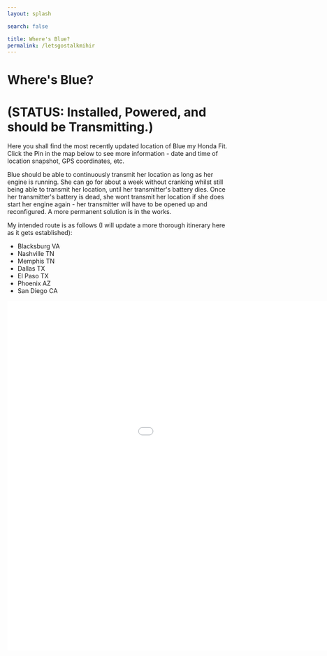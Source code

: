 ```yaml
---
layout: splash

search: false

title: Where's Blue? 
permalink: /letsgostalkmihir
---
```


# Where's Blue? 
# (STATUS: Installed, Powered, and should be Transmitting.)

Here you shall find the most recently updated location of Blue my Honda Fit. Click the Pin in the map below to see more information - date and time of location snapshot, GPS coordinates, etc. 

Blue should be able to continuously transmit her location as long as her engine is running. She can go for about a week without cranking whilst still being able to transmit her location, until her transmitter's battery dies. Once her transmitter's battery is dead, she wont transmit her location if she does start her engine again - her transmitter will have to be opened up and reconfigured. A more permanent solution is in the works.

My intended route is as follows (I will update a more thorough itinerary here as it gets established):
- Blacksburg VA
- Nashville TN
- Memphis TN
- Dallas TX
- El Paso TX
- Phoenix AZ
- San Diego CA

<p align="center">
    <iframe name="fmeeframe" style="width: 1200px; height: 800px" frameborder="0" scrolling="no" marginheight="0" marginwidth="0" src="//www.followmee.com/maps.aspx?key=0e9b2deaf825b3370a4e7fe1cf4f341d&username=orangesapples&type=2&deviceid=12452254&function=currentfordevice&rt=1"></iframe>
</p>
